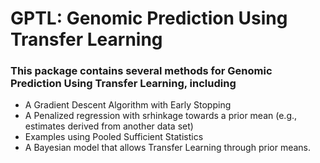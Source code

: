 # GPTL: Genomic Prediction Using Transfer Learning

### This package contains several methods for Genomic Prediction Using Transfer Learning, including
 -  A Gradient Descent Algorithm with Early Stopping
 -  A Penalized regression with srhinkage towards a prior mean (e.g., estimates derived from another data set)
 -  Examples using Pooled Sufficient Statistics   
 -  A Bayesian model that allows Transfer Learning through prior means.
